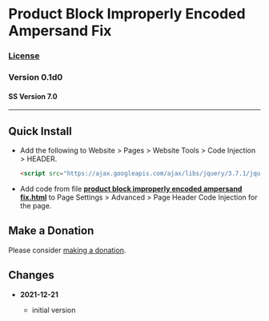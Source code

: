 # Product Block Improperly Encoded Ampersand Fix

### [License][99]

### Version 0.1d0

#### SS Version 7.0

---

## Quick Install

* Add the following to Website > Pages > Website Tools > Code Injection >
  HEADER.
  
  ```html
  <script src="https://ajax.googleapis.com/ajax/libs/jquery/3.7.1/jquery.min.js"></script>
  ```
  
* Add code from file
  **[product block improperly encoded ampersand fix.html](product%20block%20improperly%20encoded%20ampersand%20fix.html#L1)**
  to Page Settings > Advanced > Page Header Code Injection for the page.

## Make a Donation

Please consider
[making a donation](https://github.com/tomsWebConsulting/twcsl#make-a-donation).

## Changes

<!-- * **2021-05-08**

  * added coverage for store product grid image hover
  * bumped version to v0.1d1
  -->
* **2021-12-21**

  * initial version

[99]: https://github.com/tomsWebConsulting/twcsl/blob/main/LICENSE.txt#L1
